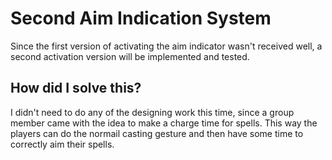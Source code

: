 # Second Aim Indication System
Since the first version of activating the aim indicator wasn't received well, a second activation version will be implemented and tested.

## How did I solve this?
I didn't need to do any of the designing work this time, since a group member came with the idea to make a charge time for spells. This way the players can do the normail casting gesture
and then have some time to correctly aim their spells.
